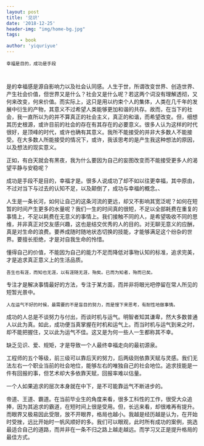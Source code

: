 ```yaml
---
layout: post
title: '见识'
date: '2018-12-25'
header-img: "img/home-bg.jpg"
tags:
     - book
author: 'yiquriyue'
---
```


```
幸福是目的，成功是手段
```
```
 
```
是的幸福感是源自影响力以及社会认同感。人生于世，所谓改变世界、创造世界、产生社会价值，但世界又是什么？社会又是什么呢？若这两个词没有理解透彻，又何来改变，何来价值。而实际上，这只是用以约束个人的集体，人类在几千年的发展中衍生的产物，其意义不过希望人类能够更加和谐的共存。故而，在当下的社会，我一直所以为的并不算真正的社会主义，真正的和谐，而希望改变。但，细想其历史根源，或许目前的社会的存在有其存在的必要意义。很多人认为这样的时代很好，是顶峰的时代，或许也确有其意义。我所不能接受的并非大多数人不能接受。在大多数人所能接受的情况下，或许，我该思考的是产生我这种想法的原因，以及想法的现实意义。

正如，有白天就会有黑夜，我为什么要因为自己的妄图改变而不能接受更多人的渴望平静与安稳呢？

成功是手段不是目的，幸福才是。很多人说成功了却不如以往更幸福，其中原由，不过对当下与过去的认知不足，以及颠倒了，成功与幸福的概念。、

人生是一条长河，如何让自己的这条河流的更远，却又不影响其宽泛呢？如何在短暂的时间产生更多的水量呢？我们一生的时间真的很短，不足以全部耗费在重复的事情上，不足以耗费在无意义的事情上。我们接触不同的人，是希望吸收不同的思维，并非真正对交友感兴趣，这也是结交优秀的人的目的。对无聊无意义的应酬，真是对生命的浪费。要养成随时随地状态切换的技能，才能够满足这个纷杂的世界。要擅长拒绝，才是对自我生命的怜惜。

懂得自己的价值，不能因为自己的能力不足而降低对事物认知的标准，追求完美，才是追求真正意义上的生活品质。

```
吾生也有涯，而知也无涯，以有涯随无涯，殆矣。已而为知者，殆而已矣。
```
专注才是解决事情最好的方法，专注于某方面，而并非将眼光吧停留在常人所见的短暂光景中。
```
人在运气不好的时候，最需要的不是盲目的努力，而是慢下来思考，有耐性地做事情。
```
成功的人总是不谈努力与付出，而谈时机与运气。明智者知其谦卑，然大多数普通人以此为真。如此，成功便当真掌握在时机和运气上。而当时机与运气到来之时，却不能把握住，又以此为运气不佳。这又是为何一些人一生都称其不幸。

缺乏见识、爱、规矩，才是导致一个人最终幸福走向的最初源泉。

工程师的五个等级，前三级可以靠后天的努力，后两级则依靠天赋与灵感。我们无法左右一个职业当前的社会地位，能够左右的唯独自己的社会地位。追求技能是一件有回报的事，但艺术却大多依靠天赋，回报率难以估量。

一个人如果追求的层次本身就在中下，是不可能靠运气不断进步的。

帝道、王道、霸道。在当前毕业生的角度来看，很多工科性的工作，很受大众追捧，因为其追求的霸道，在短时间上很是受用。但，长远来看，却很难再有提升。而眼界又极易因此受限，放不开眼界，格局也越小。我越是经历越是认为，在开始时受挫，远比开始时一帆风顺好的多。我们可以眼观，此时所有成功的案例，挑选最适合自己的道路，而并非在一条不归之路上越走越远。而学习又正是提升格局的最佳方式。


